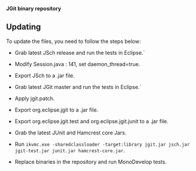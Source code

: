 **JGit binary repository**

Updating
--------

To update the files, you need to follow the steps below:

* Grab latest JSch release and run the tests in Eclipse.`
* Modify Session.java : 141, set daemon_thread=true.
* Export JSch to a .jar file.

* Grab latest JGit master and run the tests in Eclipse.`
* Apply jgit.patch.
* Export org.eclipse.jgit to a .jar file.
* Export org.eclipse.jgit.test and org.eclipse.jgit.junit to a .jar file.

* Grab the latest JUnit and Hamcrest core Jars.
* Run `ikvmc.exe -sharedclassloader -target:library jgit.jar jsch.jar jgit-test.jar junit.jar hamcrest-core.jar`.
* Replace binaries in the repository and run MonoDevelop tests.
